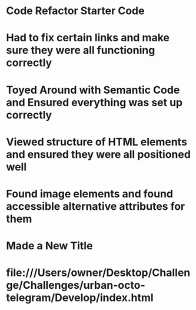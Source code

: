 # Code Refactor Starter Code
# Had to fix certain links and make sure they were all functioning correctly
# Toyed Around with Semantic Code and Ensured everything was set up correctly
# Viewed structure of HTML elements and ensured they were all positioned well
# Found image elements and found accessible alternative attributes for them
# Made a New Title
# file:///Users/owner/Desktop/Challenge/Challenges/urban-octo-telegram/Develop/index.html
